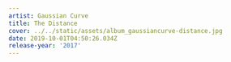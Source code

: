 ```yaml
---
artist: Gaussian Curve
title: The Distance
cover: ../../static/assets/album_gaussiancurve-distance.jpg
date: 2019-10-01T04:50:26.034Z
release-year: '2017'
---
```


